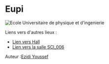 # Eupi

![Ecole Universitaire de physique et d'ingenierie](https://gstatic.yellowsite.net/gpictures/1000x1000/2935/MXxhMnRmZk1QSGMxRzJpdmZKN042R3NBJnlhdz0zNi4wMzA5NXx5ZWxsb3dzaXRlc2ZyLmNvbV8w.jpg)

Liens vers d'autres lieux :

- [Lien vers Hall](hall.md)
- [Lien vers la salle SCI_006](hall.md)



Auteur :[Ezidi Youssef](https://github.com/youssefezidi1)

